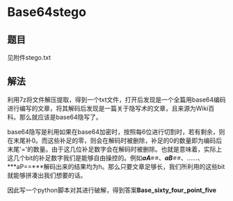 # Base64stego

## 题目

见附件stego.txt

## 解法

利用7z将文件解压提取，得到一个txt文件，打开后发现是一个全篇用base64编码进行编写的文章，将其解码后发现是一篇关于隐写术的文章，且来源为Wiki百科。那么就应该是base64隐写了。

base64隐写是利用如果在base64加密时，按照每6位进行切割时，若有剩余，则在末尾补0。而这些补足的零，则会在解码时被删除，补足的0的数量即为编码后末尾'='的数量。由于这几位补足数字会在解码时被删除。也就是意味着，实际上这几个bit的补足数字我们是能够自由操控的。例如***aA==***、***aB==***、……、***aP==***解码出来的结果均为h。那么只要文章足够长，我们所利用的这些bit就能够拼凑出我们想要的话。

因此写一个python脚本对其进行破解，得到答案**Base_sixty_four_point_five**